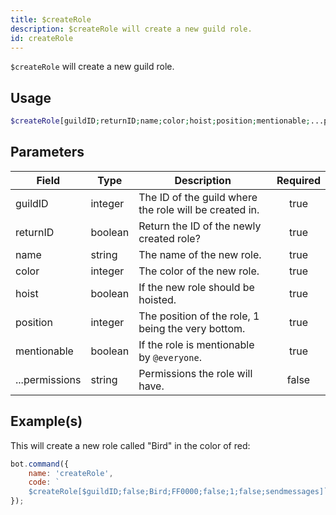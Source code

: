 ```yaml
---
title: $createRole
description: $createRole will create a new guild role.
id: createRole
---
```


`$createRole` will create a new guild role.

## Usage

```php
$createRole[guildID;returnID;name;color;hoist;position;mentionable;...permissions]
```

## Parameters

| Field          | Type            | Description                                                                 | Required |
| -------------- | --------------- | --------------------------------------------------------------------------- | :------: |
| guildID        | integer         | The ID of the guild where the role will be created in.                      |   true   |
| returnID       | boolean         | Return the ID of the newly created role?                                    |   true   |
| name           | string          | The name of the new role.                                                   |   true   |
| color          | integer         | The color of the new role.                                                  |   true   |
| hoist          | boolean         | If the new role should be hoisted.                                          |   true   |
| position       | integer         | The position of the role, 1 being the very bottom.                          |   true   |
| mentionable    | boolean         | If the role is mentionable by `@everyone`.                                  |   true   |
| ...permissions | string          | Permissions the role will have.                                             |   false  |

## Example(s)

This will create a new role called "Bird" in the color of red:

```javascript
bot.command({
    name: 'createRole',
    code: `
    $createRole[$guildID;false;Bird;FF0000;false;1;false;sendmessages]`
});
```
